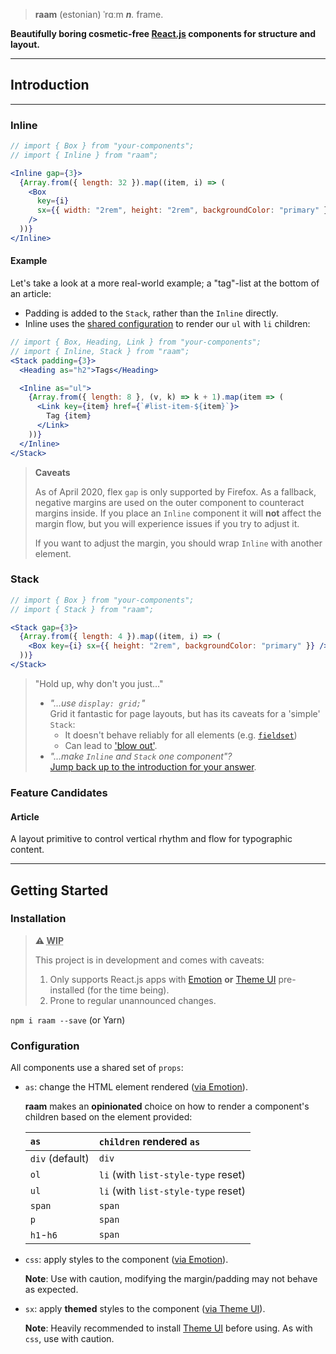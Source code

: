 > **raam** (estonian) ˈrɑːm _**n**._ frame.

**Beautifully boring cosmetic-free [React.js][reactjs] components for structure and layout.**

---

## Introduction

---

### Inline

```jsx live=true
// import { Box } from "your-components";
// import { Inline } from "raam";

<Inline gap={3}>
  {Array.from({ length: 32 }).map((item, i) => (
    <Box
      key={i}
      sx={{ width: "2rem", height: "2rem", backgroundColor: "primary" }}
    />
  ))}
</Inline>
```

#### Example

Let's take a look at a more real-world example; a "tag"-list at the bottom of an article:

- Padding is added to the `Stack`, rather than the `Inline` directly.
- Inline uses the [shared configuration](#configuration) to render our `ul` with `li` children:

```jsx live=true
// import { Box, Heading, Link } from "your-components";
// import { Inline, Stack } from "raam";
<Stack padding={3}>
  <Heading as="h2">Tags</Heading>

  <Inline as="ul">
    {Array.from({ length: 8 }, (v, k) => k + 1).map(item => (
      <Link key={item} href={`#list-item-${item}`}>
        Tag {item}
      </Link>
    ))}
  </Inline>
</Stack>
```

> **Caveats**
>
> As of April 2020, flex `gap` is only supported by Firefox. As a fallback,
> negative margins are used on the outer component to counteract margins inside.
> If you place an `Inline` component it will **not** affect the margin flow, but
> you will experience issues if you try to adjust it.
>
> If you want to adjust the margin, you should wrap `Inline` with another
> element.

### Stack

```jsx live=true
// import { Box } from "your-components";
// import { Stack } from "raam";

<Stack gap={3}>
  {Array.from({ length: 4 }).map((item, i) => (
    <Box key={i} sx={{ height: "2rem", backgroundColor: "primary" }} />
  ))}
</Stack>
```

> "Hold up, why don't you just…"
>
> - _"…use `display: grid;`"_  
>   Grid it fantastic for page layouts, but has its caveats for a 'simple' `Stack`:
>   - It doesn't behave reliably for all elements (e.g. [`fieldset`](https://bugs.chromium.org/p/chromium/issues/detail?id=854565))
>   - Can lead to ['blow out'](https://css-tricks.com/preventing-a-grid-blowout/).
> - _"…make `Inline` and `Stack` one component"?_  
>   [Jump back up to the introduction for your answer](#introduction).

### Feature Candidates

#### Article

A layout primitive to control vertical rhythm and flow for typographic content.

---

## Getting Started

### Installation

> **⚠ <abbr title="Work in Progress">WIP</abbr>**
>
> This project is in development and comes with caveats:
>
> 1. Only supports React.js apps with [Emotion][emotion] **or** [Theme UI][theme-ui] pre-installed (for the time being).
> 2. Prone to regular unannounced changes.

`npm i raam --save` (or Yarn)

[reactjs]: https://reactjs.org
[theme-ui]: https://theme-ui.com/

### Configuration

All components use a shared set of `props`:

- `as`: change the HTML element rendered ([via Emotion](https://emotion.sh/docs/styled#as-prop)).

  **raam** makes an **opinionated** choice on how to render a
  component's children based on the element provided:

  | `as`            | `children` rendered `as`            |
  | :-------------- | :---------------------------------- |
  | `div` (default) | `div`                               |
  | `ol`            | `li` (with `list-style-type` reset) |
  | `ul`            | `li` (with `list-style-type` reset) |
  | `span`          | `span`                              |
  | `p`             | `span`                              |
  | `h1`-`h6`       | `span`                              |

- `css`: apply styles to the component ([via Emotion](https://emotion.sh/docs/css-prop)).

  **Note**: Use with caution, modifying the margin/padding may not behave as expected.

- `sx`: apply **themed** styles to the component ([via Theme UI](https://theme-ui.com/sx-prop/)).

  **Note**: Heavily recommended to install [Theme UI][theme-ui] before using. As with `css`, use with caution.

[emotion]: https://emotion.sh/
[reactjs]: https://reactjs.org
[theme-ui]: https://theme-ui.com/
